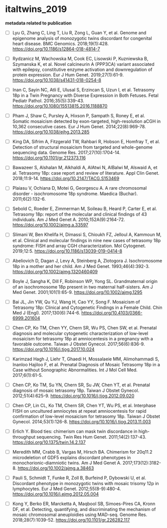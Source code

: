 # italtwins_2019
**metadata related to publication**

* [ ] Lyu G, Zhang C, Ling T, Liu R, Zong L, Guan Y, et al. Genome and epigenome analysis of monozygotic twins discordant for congenital heart disease. BMC Genomics. 2018;19(1):428.
https://doi.org/10.1186/s12864-018-4814-7
 
* [ ] Rydzanicz M, Wachowska M, Cook EC, Lisowski P, Kuzniewska B, Szymanska K, et al. Novel calcineurin A (PPP3CA) variant associated with epilepsy, constitutive enzyme activation and downregulation of protein expression. Eur J Hum Genet. 2019;27(1):61-9.
https://doi.org/10.1038/s41431-018-0254-8
 
* [ ]  Inan C, Sayin NC, Atli E, Ulusal S, Erzincan S, Uzun I, et al. Tetrasomy 18p in a Twin Pregnancy with Diverse Expression in Both Fetuses. Fetal Pediatr Pathol. 2016;35(5):339-43.
https://doi.org/10.1080/15513815.2016.1188870
 
* [ ] Pham J, Shaw C, Pursley A, Hixson P, Sampath S, Roney E, et al. Somatic mosaicism detected by exon-targeted, high-resolution aCGH in 10,362 consecutive cases. Eur J Hum Genet. 2014;22(8):969-78.
https://doi.org/10.1038/ejhg.2013.285
 
* [ ] King DA, Sifrim A, Fitzgerald TW, Rahbari R, Hobson E, Homfray T, et al. Detection of structural mosaicism from targeted and whole-genome sequencing data. Genome Res. 2017;27(10):1704-14.
https://doi.org/10.1101/gr.212373.116
 
* [ ] Bawazeer S, Alshalan M, Alkhaldi A, AlAtwi N, AlBalwi M, Alswaid A, et al. Tetrasomy 18p: case report and review of literature. Appl Clin Genet. 2018;11:9-14.
https://doi.org/10.2147/TACG.S153469
 
* [ ] Plaiasu V, Ochiana D, Motei G, Georgescu A. A rare chromosomal disorder - isochromosome 18p syndrome. Maedica (Buchar). 2011;6(2):132-6.
 
* [ ] Sebold C, Roeder E, Zimmerman M, Soileau B, Heard P, Carter E, et al. Tetrasomy 18p: report of the molecular and clinical findings of 43 individuals. Am J Med Genet A. 2010;152A(9):2164-72.
https://doi.org/10.1002/ajmg.a.33597
 
* [ ] Slimani W, Ben Khelifa H, Dimassi S, Chioukh FZ, Jelloul A, Kammoun M, et al. Clinical and molecular findings in nine new cases of tetrasomy 18p syndrome: FISH and array CGH characterization. Mol Cytogenet. 2019;12:5.
https://doi.org/10.1186/s13039-019-0414-8
 
* [ ] Abeliovich D, Dagan J, Levy A, Steinberg A, Zlotogora J. Isochromosome 18p in a mother and her child. Am J Med Genet. 1993;46(4):392-3.
https://doi.org/10.1002/ajmg.1320460409
 
* [ ] Boyle J, Sangha K, Dill F, Robinson WP, Yong SL. Grandmaternal origin of an isochromosome 18p present in two maternal half-sisters. Am J Med Genet. 2001;101(1):65-9.
https://doi.org/10.1002/ajmg.1295
 
* [ ] Bai JL, Jin YW, Qu YJ, Wang H, Cao YY, Song F. Mosaicism of Tetrasomy 18p: Clinical and Cytogenetic Findings in a Female Child. Chin Med J (Engl). 2017;130(6):744-6.
https://doi.org/10.4103/0366-6999.201604
 
* [ ] Chen CP, Ko TM, Chen YY, Chern SR, Wu PS, Chen SW, et al. Prenatal diagnosis and molecular cytogenetic characterization of low-level mosaicism for tetrasomy 18p at amniocentesis in a pregnancy with a favorable outcome. Taiwan J Obstet Gynecol. 2017;56(6):836-9.
https://doi.org/10.1016/j.tjog.2017.10.024
 
* [ ] Karimzad Hagh J, Liehr T, Ghaedi H, Mossalaeie MM, Alimohammadi S, Inanloo Hajiloo F, et al. Prenatal Diagnosis of Mosaic Tetrasomy 18p in a Case without Sonographic Abnormalities. Int J Mol Cell Med. 2017;6(1):61-5.
 
* [ ] Chen CP, Ko TM, Su YN, Chern SR, Su JW, Chen YT, et al. Prenatal diagnosis of mosaic tetrasomy 18p. Taiwan J Obstet Gynecol. 2012;51(4):625-9.
https://doi.org/10.1016/j.tjog.2012.09.020
 
* [ ] Chen CP, Lin CL, Ko TM, Chern SR, Chen YT, Wu PS, et al. Interphase FISH on uncultured amniocytes at repeat amniocentesis for rapid confirmation of low-level mosaicism for tetrasomy 18p. Taiwan J Obstet Gynecol. 2014;53(1):126-8.
https://doi.org/10.1016/j.tjog.2013.11.003
 
* [ ] Erlich Y. Blood ties: chimerism can mask twin discordance in high-throughput sequencing. Twin Res Hum Genet. 2011;14(2):137-43.
https://doi.org/10.1375/twin.14.2.137
 
* [ ] Meredith MM, Crabb B, Vargas M, Hirsch BA. Chimerism for 20q11.2 microdeletion of GDF5 explains discordant phenotypes in monochorionic-diamniotic twins. Am J Med Genet A. 2017;173(12):3182-8.
https://doi.org/10.1002/ajmg.a.38463
 
* [ ] Pauli S, Schmidt T, Funke R, Zoll B, Burfeind P, Dybowski U, et al. Discordant phenotype in monozygotic twins with mosaic trisomy 12p in lymphocytes. Eur J Med Genet. 2012;55(8-9):480-4.
https://doi.org/10.1016/j.ejmg.2012.05.004
 
* [ ] Kong Y, Berko ER, Marcketta A, Maqbool SB, Simoes-Pires CA, Kronn DF, et al. Detecting, quantifying, and discriminating the mechanism of mosaic chromosomal aneuploidies using MAD-seq. Genome Res. 2018;28(7):1039-52.
https://doi.org/10.1101/gr.226282.117
 
